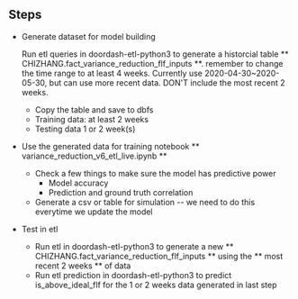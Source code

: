 ## Steps
* Generate dataset for model building
	
	Run etl queries in doordash-etl-python3 to generate a historcial table ** CHIZHANG.fact_variance_reduction_flf_inputs **. remember to change the time range to at least 4 weeks. Currently use 2020-04-30~2020-05-30, but can use more recent data. DON'T include the most recent 2 weeks.
	
	* Copy the table and save to dbfs 
	* Training data: at least 2 weeks
	* Testing data 1 or 2 week(s)


* Use the generated data for training notebook ** variance_reduction_v6_etl_live.ipynb **
	* Check a few things to make sure the model has predictive power
		* Model accuracy
		* Prediction and ground truth correlation 
	* Generate a csv or table for simulation -- we need to do this everytime we update the model

* Test in etl
	* Run etl in doordash-etl-python3 to generate a new ** CHIZHANG.fact_variance_reduction_flf_inputs ** using the ** most recent 2 weeks ** of data
	* Run etl prediction in doordash-etl-python3 to predict is_above_ideal_flf for the 1 or 2 weeks data generated in last step


